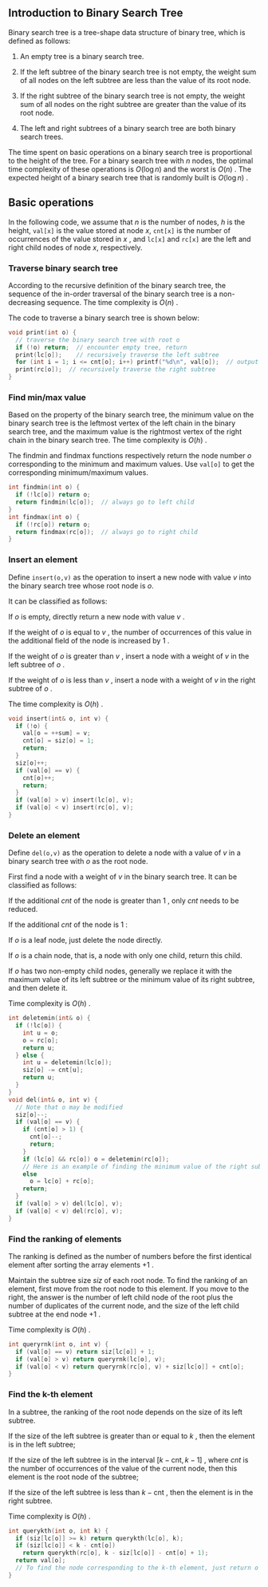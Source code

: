 ## Introduction to Binary Search Tree

Binary search tree is a tree-shape data structure of binary tree, which is defined as follows:

1. An empty tree is a binary search tree.

2. If the left subtree of the binary search tree is not empty, the weight sum of all nodes on the left subtree are less than the value of its root node.

3. If the right subtree of the binary search tree is not empty, the weight sum of all nodes on the right subtree are greater than the value of its root node.

4. The left and right subtrees of a binary search tree are both binary search trees.

The time spent on basic operations on a binary search tree is proportional to the height of the tree. For a binary search tree with $n$ nodes, the optimal time complexity of these operations is $O(\log n)$ and the worst is $O(n)$ . The expected height of a binary search tree that is randomly built is $O(\log n)$ .

## Basic operations

In the following code, we assume that $n$ is the number of nodes, $h$ is the height, `val[x]` is the value stored at node $x$, `cnt[x]` is the number of occurrences of the value stored in $x$ , and `lc[x]` and `rc[x]` are the left and right child nodes of node $x$, respectively.

### Traverse binary search tree

According to the recursive definition of the binary search tree, the sequence of the in-order traversal of the binary search tree is a non-decreasing sequence. The time complexity is $O(n)$ .

The code to traverse a binary search tree is shown below:

```cpp
void print(int o) {
  // traverse the binary search tree with root o
  if (!o) return;  // encounter empty tree, return
  print(lc[o]);    // recursively traverse the left subtree
  for (int i = 1; i <= cnt[o]; i++) printf("%d\n", val[o]);  // output root node information
  print(rc[o]);  // recursively traverse the right subtree
}
```

### Find min/max value

Based on the property of the binary search tree, the minimum value on the binary search tree is the leftmost vertex of the left chain in the binary search tree, and the maximum value is the rightmost vertex of the right chain in the binary search tree. The time complexity is $O(h)$ .

The findmin and findmax functions respectively return the node number $o$ corresponding to the minimum and maximum values. Use `val[o]` to get the corresponding minimum/maximum values.

```cpp
int findmin(int o) {
  if (!lc[o]) return o;
  return findmin(lc[o]);  // always go to left child
}
int findmax(int o) {
  if (!rc[o]) return o;
  return findmax(rc[o]);  // always go to right child
}
```

### Insert an element

Define `insert(o,v)` as the operation to insert a new node with value $v$ into the binary search tree whose root node is $o$.

It can be classified as follows:

If $o$ is empty, directly return a new node with value $v$ .

If the weight of $o$ is equal to $v$ , the number of occurrences of this value in the additional field of the node is increased by $1$ .

If the weight of $o$ is greater than $v$ , insert a node with a weight of $v$ in the left subtree of $o$ .

If the weight of $o$ is less than $v$ , insert a node with a weight of $v$ in the right subtree of $o$ .

The time complexity is $O(h)$ .

```cpp
void insert(int& o, int v) {
  if (!o) {
    val[o = ++sum] = v;
    cnt[o] = siz[o] = 1;
    return;
  }
  siz[o]++;
  if (val[o] == v) {
    cnt[o]++;
    return;
  }
  if (val[o] > v) insert(lc[o], v);
  if (val[o] < v) insert(rc[o], v);
}
```

### Delete an element

Define `del(o,v)` as the operation to delete a node with a value of $v$ in a binary search tree with $o$ as the root node.

First find a node with a weight of $v$ in the binary search tree. It can be classified as follows:

If the additional $cnt$ of the node is greater than $1$ , only $cnt$ needs to be reduced.

If the additional $cnt$ of the node is $1$ :

If $o$ is a leaf node, just delete the node directly.

If $o$ is a chain node, that is, a node with only one child, return this child.

If $o$ has two non-empty child nodes, generally we replace it with the maximum value of its left subtree or the minimum value of its right subtree, and then delete it.

Time complexity is $O(h)$ .

```cpp
int deletemin(int& o) {
  if (!lc[o]) {
    int u = o;
    o = rc[o];
    return u;
  } else {
    int u = deletemin(lc[o]);
    siz[o] -= cnt[u];
    return u;
  }
}
void del(int& o, int v) {
  // Note that o may be modified
  siz[o]--;
  if (val[o] == v) {
    if (cnt[o] > 1) {
      cnt[o]--;
      return;
    }
    if (lc[o] && rc[o]) o = deletemin(rc[o]);
    // Here is an example of finding the minimum value of the right subtree
    else
      o = lc[o] + rc[o];
    return;
  }
  if (val[o] > v) del(lc[o], v);
  if (val[o] < v) del(rc[o], v);
}
```

### Find the ranking of elements

The ranking is defined as the number of numbers before the first identical element after sorting the array elements $+1$ .

Maintain the subtree size $siz$ of each root node. To find the ranking of an element, first move from the root node to this element. If you move to the right, the answer is the number of left child node of the root plus the number of duplicates of the current node, and the size of the left child subtree at the end node $+ 1$ .

Time complexity is $O(h)$ .

```cpp
int queryrnk(int o, int v) {
  if (val[o] == v) return siz[lc[o]] + 1;
  if (val[o] > v) return queryrnk(lc[o], v);
  if (val[o] < v) return queryrnk(rc[o], v) + siz[lc[o]] + cnt[o];
}
```

### Find the k-th element

In a subtree, the ranking of the root node depends on the size of its left subtree.

If the size of the left subtree is greater than or equal to $k$ , then the element is in the left subtree;

If the size of the left subtree is in the interval $[k-\text{cnt},k-1]$ , where $cnt$ is the number of occurrences of the value of the current node, then this element is the root node of the subtree;

If the size of the left subtree is less than $k-\text{cnt}$ , then the element is in the right subtree.

Time complexity is $O(h)$ .

```cpp
int querykth(int o, int k) {
  if (siz[lc[o]] >= k) return querykth(lc[o], k);
  if (siz[lc[o]] < k - cnt[o])
    return querykth(rc[o], k - siz[lc[o]] - cnt[o] + 1);
  return val[o];
  // To find the node corresponding to the k-th element, just return o directly
}
```
